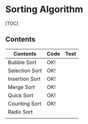 # Sorting Algorithm



[TOC]



## Contents

| Contents       | Code | Test |
| -------------- | ---- | ---- |
| Bubble Sort    | OK!  |      |
| Selection Sort | OK!  |      |
| Insertion Sort | OK!  |      |
| Merge Sort     | OK!  |      |
| Quick Sort     | OK!  |      |
| Counting Sort  | OK!  |      |
| Radix Sort     |      |      |
|                |      |      |
